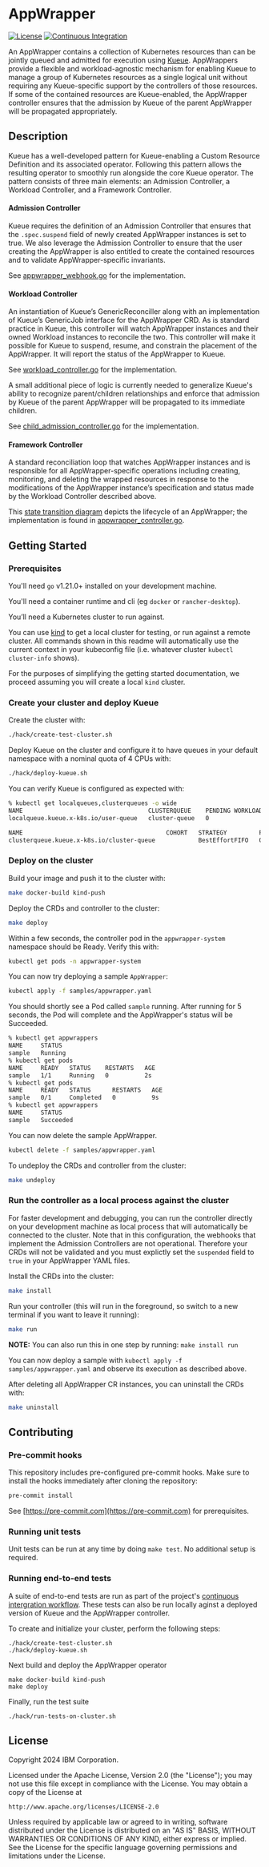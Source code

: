 # AppWrapper

[![License](https://img.shields.io/badge/license-Apache--2.0-blue.svg)](http://www.apache.org/licenses/LICENSE-2.0)
[![Continuous Integration](https://github.com/project-codeflare/appwrapper/actions/workflows/CI.yaml/badge.svg)](https://github.com/project-codeflare/appwrapper/actions/workflows/CI.yaml)

An AppWrapper contains a collection of Kubernetes resources than can
be jointly queued and admitted for execution using [Kueue](https://kueue.sigs.k8s.io).
AppWrappers provide a flexible and workload-agnostic mechanism for enabling
Kueue to manage a group of Kubernetes resources
as a single logical unit without requiring any Kueue-specific support by
the controllers of those resources. If some of the contained resources
are Kueue-enabled, the AppWrapper controller ensures that the admission
by Kueue of the parent AppWrapper will be propagated appropriately.

## Description

Kueue has a well-developed pattern for Kueue-enabling a Custom
Resource Definition and its associated operator. Following this pattern
allows the resulting operator to smoothly run alongside the core Kueue
operator. The pattern consists of three main elements: an Admission
Controller, a Workload Controller, and a Framework Controller.

#### Admission Controller

Kueue requires the definition of an Admission Controller that ensures
that the `.spec.suspend` field of newly created AppWrapper instances is
set to true. We also leverage the Admission Controller to ensure that
the user creating the AppWrapper is also entitled to create the contained resources
and to validate AppWrapper-specific invariants.

See [appwrapper_webhook.go](./internal/webhook/appwrapper_webhook.go)
for the implementation.

#### Workload Controller

An instantiation of Kueue’s GenericReconciller along with an
implementation of Kueue’s GenericJob interface for the AppWrapper
CRD. As is standard practice in Kueue, this controller will watch
AppWrapper instances and their owned Workload instances to reconcile
the two. This controller will make it possible for Kueue to suspend,
resume, and constrain the placement of the AppWrapper. It will report
the status of the AppWrapper to Kueue.

See [workload_controller.go](./internal/controller/workload/workload_controller.go)
for the implementation.

A small additional piece of logic is currently needed to generalize
Kueue's ability to recognize parent/children relationships and enforce
that admission by Kueue of the parent AppWrapper will be propagated to
its immediate children.

See [child_admission_controller.go](./internal/controller/workload/child_admission_controller.go)
for the implementation.

#### Framework Controller

A standard reconciliation loop that watches AppWrapper instances and
is responsible for all AppWrapper-specific operations including
creating, monitoring, and deleting the wrapped resources in response
to the modifications of the AppWrapper instance’s specification and
status made by the Workload Controller described above.

This [state transition diagram](docs/state-diagram.md) depicts the
lifecycle of an AppWrapper; the implementation is found in
[appwrapper_controller.go](./internal/controller/appwrapper/appwrapper_controller.go).

## Getting Started

### Prerequisites

You'll need `go` v1.21.0+ installed on your development machine.

You'll need a container runtime and cli (eg `docker` or `rancher-desktop`).

You’ll need a Kubernetes cluster to run against.

You can use [kind](https://sigs.k8s.io/kind) to get a local cluster
for testing, or run against a remote cluster. All commands shown in
this readme will automatically use the current context in your
kubeconfig file (i.e. whatever cluster `kubectl cluster-info` shows).

For the purposes of simplifying the getting started documentation, we
proceed assuming you will create a local `kind` cluster.

### Create your cluster and deploy Kueue

Create the cluster with:
```sh
./hack/create-test-cluster.sh
```

Deploy Kueue on the cluster and configure it to have queues in your default namespace
with a nominal quota of 4 CPUs with:
```sh
./hack/deploy-kueue.sh
```

You can verify Kueue is configured as expected with:
```sh
% kubectl get localqueues,clusterqueues -o wide
NAME                                   CLUSTERQUEUE    PENDING WORKLOADS   ADMITTED WORKLOADS
localqueue.kueue.x-k8s.io/user-queue   cluster-queue   0                   0

NAME                                        COHORT   STRATEGY         PENDING WORKLOADS   ADMITTED WORKLOADS
clusterqueue.kueue.x-k8s.io/cluster-queue            BestEffortFIFO   0                   0
```

### Deploy on the cluster

Build your image and push it to the cluster with:
```sh
make docker-build kind-push
```

Deploy the CRDs and controller to the cluster:
```sh
make deploy
```

Within a few seconds, the controller pod in the `appwrapper-system`
namespace should be Ready.  Verify this with:
```sh
kubectl get pods -n appwrapper-system
```

You can now try deploying a sample `AppWrapper`:
```sh
kubectl apply -f samples/appwrapper.yaml
```

You should shortly see a Pod called `sample` running.
After running for 5 seconds, the Pod will complete and the
AppWrapper's status will be Succeeded.
```sh
% kubectl get appwrappers
NAME     STATUS
sample   Running
% kubectl get pods
NAME     READY   STATUS    RESTARTS   AGE
sample   1/1     Running   0          2s
% kubectl get pods
NAME     READY   STATUS      RESTARTS   AGE
sample   0/1     Completed   0          9s
% kubectl get appwrappers
NAME     STATUS
sample   Succeeded
```

You can now delete the sample AppWrapper.
```sh
kubectl delete -f samples/appwrapper.yaml
```

To undeploy the CRDs and controller from the cluster:
```sh
make undeploy
```

### Run the controller as a local process against the cluster

For faster development and debugging, you can run the controller
directly on your development machine as local process that will
automatically be connected to the cluster.  Note that in this
configuration, the webhooks that implement the Admission Controllers
are not operational.  Therefore your CRDs will not be validated and
you must explictly set the `suspended` field to `true` in your
AppWrapper YAML files.

Install the CRDs into the cluster:

```sh
make install
```

Run your controller (this will run in the foreground, so switch to a new terminal if you want to leave it running):
```sh
make run
```

**NOTE:** You can also run this in one step by running: `make install run`

You can now deploy a sample with `kubectl apply -f
samples/appwrapper.yaml` and observe its execution as described
above.

After deleting all AppWrapper CR instances, you can uninstall the CRDs
with:
```sh
make uninstall
```

## Contributing

### Pre-commit hooks

This repository includes pre-configured pre-commit hooks. Make sure to install
the hooks immediately after cloning the repository:
```sh
pre-commit install
```
See [https://pre-commit.com](https://pre-commit.com) for prerequisites.

### Running unit tests

Unit tests can be run at any time by doing `make test`.
No additional setup is required.

### Running end-to-end tests

A suite of end-to-end tests are run as part of the project's
[continuous intergration workflow](./.github/workflows/CI.yaml).
These tests can also be run locally aginst a deployed version of Kueue
and the AppWrapper controller.

To create and initialize your cluster, perform the following steps:
```shell
./hack/create-test-cluster.sh
./hack/deploy-kueue.sh
```

Next build and deploy the AppWrapper operator
```shell
make docker-build kind-push
make deploy
```

Finally, run the test suite
```shell
./hack/run-tests-on-cluster.sh
```

## License

Copyright 2024 IBM Corporation.

Licensed under the Apache License, Version 2.0 (the "License");
you may not use this file except in compliance with the License.
You may obtain a copy of the License at

    http://www.apache.org/licenses/LICENSE-2.0

Unless required by applicable law or agreed to in writing, software
distributed under the License is distributed on an "AS IS" BASIS,
WITHOUT WARRANTIES OR CONDITIONS OF ANY KIND, either express or implied.
See the License for the specific language governing permissions and
limitations under the License.
